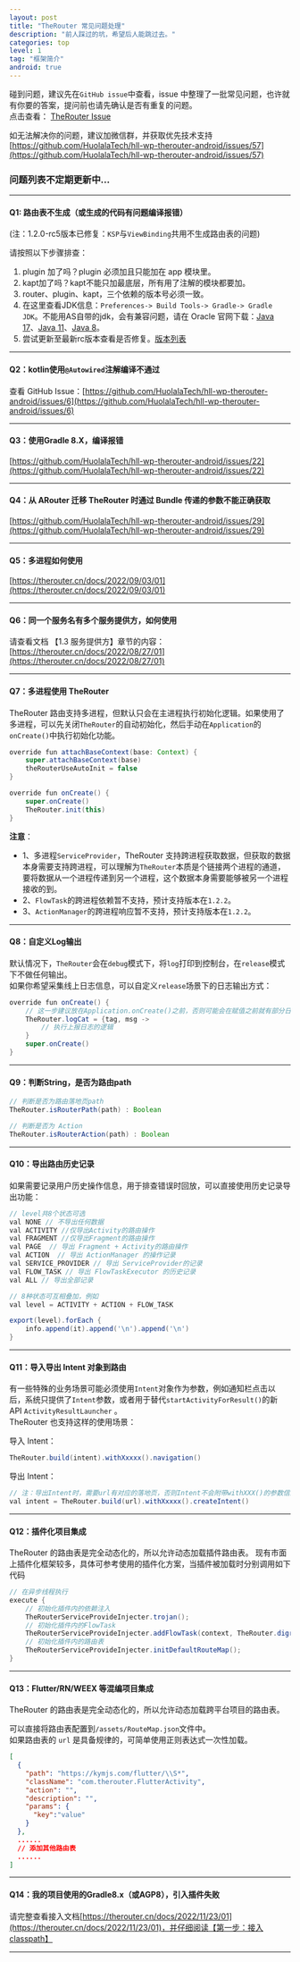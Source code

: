 ```yaml
---
layout: post
title: "TheRouter 常见问题处理"
description: "前人踩过的坑，希望后人能跳过去。"
categories: top
level: 1
tag: "框架简介" 
android: true 
---
```


碰到问题，建议先在`GitHub issue`中查看，issue 中整理了一批常见问题，也许就有你要的答案，提问前也请先确认是否有重复的问题。    
点击查看： [TheRouter Issue](https://github.com/HuolalaTech/hll-wp-therouter-android/issues)  

如无法解决你的问题，建议加微信群，并获取优先技术支持 [https://github.com/HuolalaTech/hll-wp-therouter-android/issues/57](https://github.com/HuolalaTech/hll-wp-therouter-android/issues/57)    
 

### 问题列表不定期更新中...

--- 

#### Q1: **路由表不生成（或生成的代码有问题编译报错）**  

(注：1.2.0-rc5版本已修复：`KSP`与`ViewBinding`共用不生成路由表的问题)  

请按照以下步骤排查：   

1. plugin 加了吗？plugin 必须加且只能加在 app 模块里。   
2. kapt加了吗？kapt不能只加最底层，所有用了注解的模块都要加。    
3. router、plugin、kapt，三个依赖的版本号必须一致。   
4. 在这里查看JDK信息：`Preferences-> Build Tools-> Gradle-> Gradle JDK`。不能用AS自带的jdk，会有兼容问题，请在 Oracle 官网下载：[Java 17](https://www.oracle.com/hk/java/technologies/downloads/#java17)、[Java 11](https://www.oracle.com/hk/java/technologies/downloads/#java11)、[Java 8](https://www.oracle.com/hk/java/technologies/downloads/#java8)。
5. 尝试更新至最新rc版本查看是否修复。[版本列表](https://github.com/HuolalaTech/hll-wp-therouter-android/releases)

---

#### Q2：**kotlin使用`@Autowired`注解编译不通过**  

查看 GitHub Issue：[https://github.com/HuolalaTech/hll-wp-therouter-android/issues/6](https://github.com/HuolalaTech/hll-wp-therouter-android/issues/6)

--- 

#### Q3：**使用Gradle 8.X，编译报错**

[https://github.com/HuolalaTech/hll-wp-therouter-android/issues/22](https://github.com/HuolalaTech/hll-wp-therouter-android/issues/22)

---

#### Q4：**从 ARouter 迁移 TheRouter 时通过 Bundle 传递的参数不能正确获取**  

[https://github.com/HuolalaTech/hll-wp-therouter-android/issues/29](https://github.com/HuolalaTech/hll-wp-therouter-android/issues/29)

--- 

#### Q5：**多进程如何使用**

[https://therouter.cn/docs/2022/09/03/01](https://therouter.cn/docs/2022/09/03/01)

--- 

#### Q6：**同一个服务名有多个服务提供方，如何使用**

请查看文档 【1.3 服务提供方】章节的内容：[https://therouter.cn/docs/2022/08/27/01](https://therouter.cn/docs/2022/08/27/01)   

--- 

#### Q7：多进程使用 TheRouter

TheRouter 路由支持多进程，但默认只会在主进程执行初始化逻辑。如果使用了多进程，可以先关闭`TheRouter`的自动初始化，然后手动在`Application`的`onCreate()`中执行初始化功能。   

```java
override fun attachBaseContext(base: Context) {
    super.attachBaseContext(base)
    theRouterUseAutoInit = false
}

override fun onCreate() {
    super.onCreate()
    TheRouter.init(this)
}
```

**注意**： 

- 1、多进程`ServiceProvider`，TheRouter 支持跨进程获取数据，但获取的数据本身需要支持跨进程，可以理解为`TheRouter`本质是个链接两个进程的通道，要将数据从一个进程传递到另一个进程，这个数据本身需要能够被另一个进程接收的到。    
- 2、`FlowTask`的跨进程依赖暂不支持，预计支持版本在`1.2.2`。   
- 3、`ActionManager`的跨进程响应暂不支持，预计支持版本在`1.2.2`。    

--- 

#### Q8：自定义Log输出  

默认情况下，`TheRouter`会在`debug`模式下，将`log`打印到控制台，在`release`模式下不做任何输出。  
如果你希望采集线上日志信息，可以自定义`release`场景下的日志输出方式：

```java
override fun onCreate() {
    // 这一步建议放在Application.onCreate()之前，否则可能会在赋值之前就有部分日志已经执行了默认逻辑。
    TheRouter.logCat = {tag, msg ->  
        // 执行上报日志的逻辑
    }
    super.onCreate()
}
```

--- 

#### Q9：判断String，是否为路由path  

```java
// 判断是否为路由落地页path
TheRouter.isRouterPath(path) : Boolean  

// 判断是否为 Action
TheRouter.isRouterAction(path) : Boolean
```

--- 

#### Q10：导出路由历史记录  

如果需要记录用户历史操作信息，用于排查错误时回放，可以直接使用历史记录导出功能：

```java
// level共8个状态可选
val NONE // 不导出任何数据
val ACTIVITY //仅导出Activity的路由操作
val FRAGMENT //仅导出Fragment的路由操作
val PAGE  // 导出 Fragment + Activity的路由操作
val ACTION  // 导出 ActionManager 的操作记录
val SERVICE_PROVIDER // 导出 ServiceProvider的记录
val FLOW_TASK // 导出 FlowTaskExecutor 的历史记录
val ALL // 导出全部记录

// 8种状态可互相叠加，例如
val level = ACTIVITY + ACTION + FLOW_TASK

export(level).forEach {
    info.append(it).append('\n').append('\n')
}
```  

--- 

#### Q11：导入导出 Intent 对象到路由    


有一些特殊的业务场景可能必须使用`Intent`对象作为参数，例如通知栏点击以后，系统只提供了`Intent`参数，或者用于替代`startActivityForResult()`的新 API `ActivityResultLauncher` 。    
TheRouter 也支持这样的使用场景：  

导入 Intent：  

```java
TheRouter.build(intent).withXxxxx().navigation()
```

导出 Intent：  

```java
// 注：导出Intent时，需要url有对应的落地页，否则Intent不会附带withXXX()的参数信息
val intent = TheRouter.build(url).withXxxxx().createIntent()
```

--- 

#### Q12：插件化项目集成  


TheRouter 的路由表是完全动态化的，所以允许动态加载插件路由表。
现有市面上插件化框架较多，具体可参考使用的插件化方案，当插件被加载时分别调用如下代码

```java
// 在异步线程执行
execute {
    // 初始化插件内的依赖注入
    TheRouterServiceProvideInjecter.trojan();
    // 初始化插件内的FlowTask
    TheRouterServiceProvideInjecter.addFlowTask(context, TheRouter.digraph);
    // 初始化插件内的路由表
    TheRouterServiceProvideInjecter.initDefaultRouteMap();
}
```

--- 

#### Q13：Flutter/RN/WEEX 等混编项目集成  

TheRouter 的路由表是完全动态化的，所以允许动态加载跨平台项目的路由表。

可以直接将路由表配置到`/assets/RouteMap.json`文件中。  
如果路由表的 `url` 是具备规律的，可简单使用正则表达式一次性加载。

```json
[
  {
    "path": "https://kymjs.com/flutter/\\S*",
    "className": "com.therouter.FlutterActivity",
    "action": "",
    "description": "",
    "params": {
      "key":"value"
    }
  },
  ......
  // 添加其他路由表
  ......
]
```

--- 

#### Q14：我的项目使用的Gradle8.x（或AGP8），引入插件失败

请完整查看接入文档[https://therouter.cn/docs/2022/11/23/01](https://therouter.cn/docs/2022/11/23/01)，并仔细阅读【第一步：接入classpath】   

---


